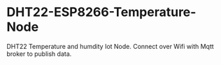 # DHT22-ESP8266-Temperature-Node

DHT22 Temperature and humdity Iot Node.
Connect over Wifi with Mqtt broker to publish data.
